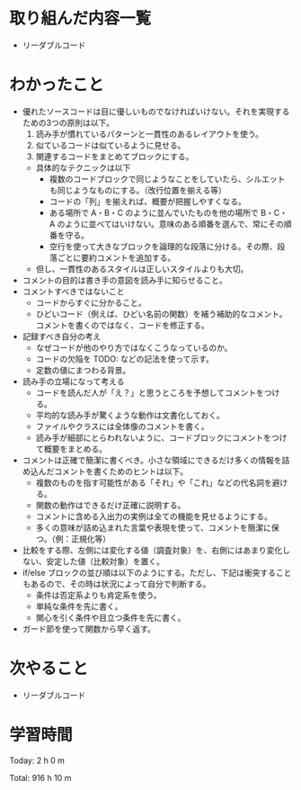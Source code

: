 # 取り組んだ内容一覧
- リーダブルコード

# わかったこと
- 優れたソースコードは目に優しいものでなければいけない。それを実現するための3つの原則は以下。
  1. 読み手が慣れているパターンと一貫性のあるレイアウトを使う。
  2. 似ているコードは似ているように見せる。
  3. 関連するコードをまとめてブロックにする。
  - 具体的なテクニックは以下
    - 複数のコードブロックで同じようなことをしていたら、シルエットも同じようなものにする。（改行位置を揃える等）
    - コードの「列」を揃えれば、概要が把握しやすくなる。
    - ある場所で A・B・C のように並んでいたものを他の場所で B・C・A のように並べてはいけない。意味のある順番を選んで、常にその順番を守る。
    - 空行を使って大きなブロックを論理的な段落に分ける。その際、段落ごとに要約コメントを追加する。
  - 但し、一貫性のあるスタイルは正しいスタイルよりも大切。
- コメントの目的は書き手の意図を読み手に知らせること。
- コメントすべきではないこと
  - コードからすぐに分かること。
  - ひどいコード（例えば、ひどい名前の関数）を補う補助的なコメント。コメントを書くのではなく、コードを修正する。
- 記録すべき自分の考え
  - なぜコードが他のやり方ではなくこうなっているのか。
  - コードの欠陥を TODO: などの記法を使って示す。
  - 定数の値にまつわる背景。
- 読み手の立場になって考える
  - コードを読んだ人が「え？」と思うところを予想してコメントをつける。
  - 平均的な読み手が驚くような動作は文書化しておく。
  - ファイルやクラスには全体像のコメントを書く。
  - 読み手が細部にとらわれないように、コードブロックにコメントをつけて概要をまとめる。
- コメントは正確で簡潔に書くべき。小さな領域にできるだけ多くの情報を詰め込んだコメントを書くためのヒントは以下。
  - 複数のものを指す可能性がある「それ」や「これ」などの代名詞を避ける。
  - 関数の動作はできるだけ正確に説明する。
  - コメントに含める入出力の実例は全ての機能を見せるようにする。
  - 多くの意味が詰め込まれた言葉や表現を使って、コメントを簡潔に保つ。（例：正規化等）
- 比較をする際、左側には変化する値（調査対象）を、右側にはあまり変化しない、安定した値（比較対象）を置く。
- if/else ブロックの並び順は以下のようにする。ただし、下記は衝突することもあるので、その時は状況によって自分で判断する。
  - 条件は否定系よりも肯定系を使う。
  - 単純な条件を先に書く。
  - 関心を引く条件や目立つ条件を先に書く。
- ガード節を使って関数から早く返す。

# 次やること
- リーダブルコード

# 学習時間
Today: 2 h 0 m

Total: 916 h 10 m
